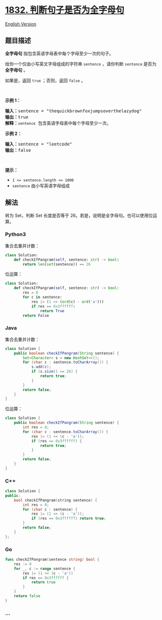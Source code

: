 # [1832. 判断句子是否为全字母句](https://leetcode.cn/problems/check-if-the-sentence-is-pangram)

[English Version](/solution/1800-1899/1832.Check%20if%20the%20Sentence%20Is%20Pangram/README_EN.md)

## 题目描述

<!-- 这里写题目描述 -->

<p><strong>全字母句</strong> 指包含英语字母表中每个字母至少一次的句子。</p>

<p>给你一个仅由小写英文字母组成的字符串 <code>sentence</code> ，请你判断 <code>sentence</code> 是否为 <strong>全字母句</strong> 。</p>

<p>如果是，返回<em> </em><code>true</code> ；否则，返回<em> </em><code>false</code> 。</p>

<p> </p>

<p><strong>示例 1：</strong></p>

<pre>
<strong>输入：</strong>sentence = "thequickbrownfoxjumpsoverthelazydog"
<strong>输出：</strong>true
<strong>解释：</strong><code>sentence</code> 包含英语字母表中每个字母至少一次。
</pre>

<p><strong>示例 2：</strong></p>

<pre>
<strong>输入：</strong>sentence = "leetcode"
<strong>输出：</strong>false
</pre>

<p> </p>

<p><strong>提示：</strong></p>

<ul>
	<li><code>1 <= sentence.length <= 1000</code></li>
	<li><code>sentence</code> 由小写英语字母组成</li>
</ul>

## 解法

<!-- 这里可写通用的实现逻辑 -->

转为 Set，判断 Set 长度是否等于 26。若是，说明是全字母句。也可以使用位运算。

<!-- tabs:start -->

### **Python3**

<!-- 这里可写当前语言的特殊实现逻辑 -->

集合去重并计数：

```python
class Solution:
    def checkIfPangram(self, sentence: str) -> bool:
        return len(set(sentence)) == 26
```

位运算：

```python
class Solution:
    def checkIfPangram(self, sentence: str) -> bool:
        res = 0
        for c in sentence:
            res |= (1 << (ord(c) - ord('a')))
            if res == 0x3ffffff:
                return True
        return False
```

### **Java**

<!-- 这里可写当前语言的特殊实现逻辑 -->

集合去重并计数：

```java
class Solution {
    public boolean checkIfPangram(String sentence) {
        Set<Character> s = new HashSet<>();
        for (char c : sentence.toCharArray()) {
            s.add(c);
            if (s.size() == 26) {
                return true;
            }
        }
        return false;
    }
}
```

位运算：

```java
class Solution {
    public boolean checkIfPangram(String sentence) {
        int res = 0;
        for (char c : sentence.toCharArray()) {
            res |= (1 << (c - 'a'));
            if (res == 0x3ffffff) {
                return true;
            }
        }
        return false;
    }
}
```

### **C++**

```cpp
class Solution {
public:
    bool checkIfPangram(string sentence) {
        int res = 0;
        for (char c : sentence) {
            res |= (1 << (c - 'a'));
            if (res == 0x3ffffff) return true;
        }
        return false;
    }
};
```

### **Go**

```go
func checkIfPangram(sentence string) bool {
	res := 0
	for _, c := range sentence {
		res |= (1 << (c - 'a'))
		if res == 0x3ffffff {
			return true
		}
	}
	return false
}
```

### **...**

```

```

<!-- tabs:end -->
